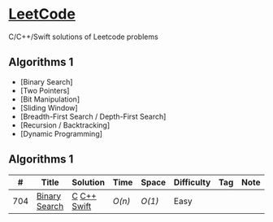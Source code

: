 # [LeetCode](https://leetcode.com/problemset/all/)
C/C++/Swift solutions of Leetcode problems

## Algorithms 1

* [Binary Search]
* [Two Pointers]
* [Bit Manipulation]
* [Sliding Window]
* [Breadth-First Search / Depth-First Search]
* [Recursion / Backtracking]
* [Dynamic Programming]


## Algorithms 1
|  #  | Title           |  Solution       |  Time           | Space           | Difficulty    | Tag          | Note| 
|-----|---------------- | --------------- | --------------- | --------------- | ------------- |--------------|-----|
704 | [Binary Search](https://leetcode.com/problems/binary-search/?envType=study-plan&id=algorithm-i) | [C](./C/Binary_Search.cpp) [C++](./C++/Binary_Search.cpp) [Swift](./Swift)| _O(n)_ | _O(1)_ | Easy ||
